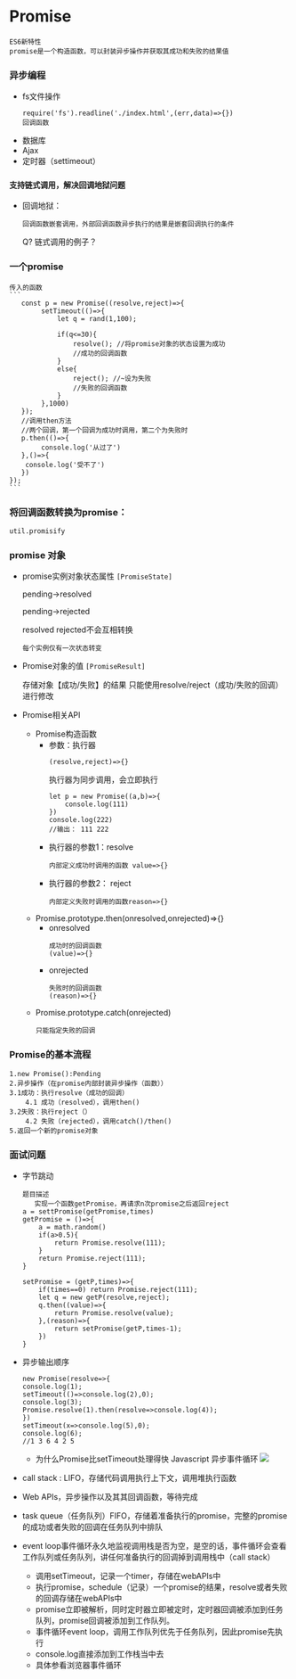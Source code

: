 # Promise
    ES6新特性
    promise是一个构造函数，可以封装异步操作并获取其成功和失败的结果值
### 异步编程
* fs文件操作
    ```
    require('fs').readline('./index.html',(err,data)=>{})
    回调函数
    ```
* 数据库
* Ajax
* 定时器（settimeout）
### ```支持链式调用，解决回调地狱问题```
*   回调地狱：
    ```
    回调函数嵌套调用，外部回调函数异步执行的结果是嵌套回调执行的条件
    ```
    Q? 链式调用的例子？

### 一个promise
    传入的函数
    ```
       const p = new Promise((resolve,reject)=>{
            setTimeout(()=>{
                let q = rand(1,100);

                if(q<=30){
                    resolve(); //将promise对象的状态设置为成功
                    //成功的回调函数
                }
                else{
                    reject(); //~设为失败
                    //失败的回调函数
                }
            },1000)
       });
       //调用then方法
       //两个回调，第一个回调为成功时调用，第二个为失败时
       p.then(()=>{
            console.log('从过了')
       },()=>{
        console.log('受不了')
       })
    });
    ```
### 将回调函数转换为promise：   
    util.promisify
### promise 对象
*   promise实例对象状态属性
    ```[PromiseState]```

    pending->resolved
    
    pending->rejected

    resolved rejected不会互相转换

    ```每个实例仅有一次状态转变```
*   Promise对象的值
    ```[PromiseResult]```
    
    存储对象【成功/失败】的结果
    只能使用resolve/reject（成功/失败的回调）进行修改
*   Promise相关API
    *   Promise构造函数
        *   参数：执行器
            ```
            (resolve,reject)=>{}
            ```
            执行器为同步调用，会立即执行
            ```
            let p = new Promise((a,b)=>{
                console.log(111)
            })
            console.log(222)
            //输出： 111 222
            ```
        *   执行器的参数1：resolve
            ```
            内部定义成功时调用的函数 value=>{}
            ```
        *   执行器的参数2：
        reject
            ```
            内部定义失败时调用的函数reason=>{}
            ```
    *   Promise.prototype.then(onresolved,onrejected)=>{}
        *   onresolved
            ```
            成功时的回调函数
            (value)=>{}
            ```
        *   onrejected
            ```
            失败时的回调函数
            (reason)=>{}
            ```
    *   Promise.prototype.catch(onrejected)
        ```
        只能指定失败的回调
        ```
### Promise的基本流程
    1.new Promise():Pending
    2.异步操作（在promise内部封装异步操作（函数））
    3.1成功：执行resolve（成功的回调）
        4.1 成功（resolved），调用then()
    3.2失败：执行reject（）
        4.2 失败（rejected），调用catch()/then()
    5.返回一个新的promise对象
### 面试问题
*   字节跳动
    ```
    题目描述
       实现一个函数getPromise，再请求n次promise之后返回reject
    a = settPromise(getPromise,times)
    getPromise = ()=>{
        a = math.random()
        if(a>0.5){
            return Promise.resolve(111);
        }
        return Promise.reject(111);
    }
    ```
    ```
    setPromise = (getP,times)=>{
        if(times==0) return Promise.reject(111);
        let q = new getP(resolve,reject);
        q.then((value)=>{
            return Promise.resolve(value);
        },(reason)=>{
            return setPromise(getP,times-1);
        })
    }
    ```
*   异步输出顺序
    ```
    new Promise(resolve=>{
    console.log(1);
    setTimeout(()=>console.log(2),0);
    console.log(3);
    Promise.resolve(1).then(resolve=>console.log(4));
    })
    setTimeout(x=>console.log(5),0);
    console.log(6);
    //1 3 6 4 2 5
    ```
    *  为什么Promise比setTimeout处理得快
        Javascript 异步事件循环
![](https://tie.pub/static/0adea2fc9a16c4cd6048f8bf1c4f088c/e0a6a/event-loop.webp)
    
*   call stack : LIFO，存储代码调用执行上下文，调用堆执行函数
*   Web APIs，异步操作以及其其回调函数，等待完成
*   task queue（任务队列）FIFO，存储着准备执行的promise，完整的promise的成功或者失败的回调在任务队列中排队
*   event loop事件循环永久地监视调用栈是否为空，是空的话，事件循环会查看工作队列或任务队列，讲任何准备执行的回调掉到调用栈中（call stack）
    *   调用setTimeout，记录一个timer，存储在webAPIs中
    *   执行promise，schedule（记录）一个promise的结果，resolve或者失败的回调存储在webAPIs中
    *   promise立即被解析，同时定时器立即被定时，定时器回调被添加到任务队列，promise回调被添加到工作队列。
    *   事件循环event loop，调用工作队列优先于任务队列，因此promise先执行
    *   console.log直接添加到工作栈当中去
    *   具体参看浏览器事件循环
    





